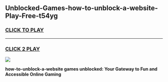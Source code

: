 
## Unblocked-Games-how-to-unblock-a-website-Play-Free-t54yg
<h3>
<a href="https://premium76.site?title=how-to-unblock-a-website&ref=21A">CLICK TO PLAY</a></h3>
<hr>

<h3>
<a href="https://premium76.site?title=how-to-unblock-a-website&ref=21A">CLICK 2 PLAY</a>
  
</h3>

<a href="https://premium76.site?title=how-to-unblock-a-website&ref=21A"><img src="https://clearcache.store/games.png"></a>


**how-to-unblock-a-website games unblocked: Your Gateway to Fun and Accessible Online Gaming**
